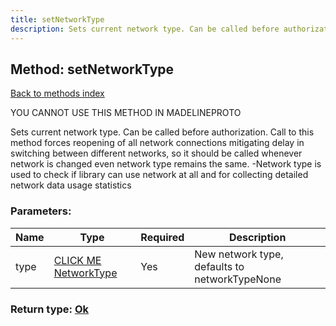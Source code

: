 ```yaml
---
title: setNetworkType
description: Sets current network type. Can be called before authorization. Call to this method forces reopening of all network connections mitigating delay in switching between different networks, so it should be called whenever network is changed even network type remains the same. -Network type is used to check if library can use network at all and for collecting detailed network data usage statistics
---
```

## Method: setNetworkType  
[Back to methods index](index.md)


YOU CANNOT USE THIS METHOD IN MADELINEPROTO


Sets current network type. Can be called before authorization. Call to this method forces reopening of all network connections mitigating delay in switching between different networks, so it should be called whenever network is changed even network type remains the same. -Network type is used to check if library can use network at all and for collecting detailed network data usage statistics

### Parameters:

| Name     |    Type       | Required | Description |
|----------|---------------|----------|-------------|
|type|[CLICK ME NetworkType](../types/NetworkType.md) | Yes|New network type, defaults to networkTypeNone|


### Return type: [Ok](../types/Ok.md)

